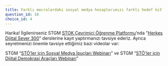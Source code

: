 ```yaml
---
title: Farklı mecralardaki sosyal medya hesaplarımızı farklı hedef kitlelere yönelik iletişim planımızla uyumlu olarak aktif bir şekilde kullanıyoruz.
question_id: 16
choice_id: 4
---
```

Harika! İlgilenirseniz STGM [<u>STOK Çevrimiçi Öğrenme Platformu</u>](https://www.stgm.org.tr/stok-ogrenme-platformu)’nda "[<u>Herkes Dijital Sever 300</u>](http://www.stgm.org.tr/sivil-toplum-okulu-stok/herkes-dijital-sever)” derslerine kayıt yaptırmanızı tavsiye ederiz. Ayrıca seyretmenizi önemle tavsiye ettiğimiz bazı videolar var:

STGM “[<u>STÖ’ler için Sosyal Medya İpuçları Webinarı</u>](https://www.youtube.com/watch?v=Z9XRjO273ws)” ve STGM “[<u>STÖ'ler için Dijital Demokrasi Araçları Webinarı</u>](https://www.youtube.com/watch?v=4AZykWRWcoM)”

